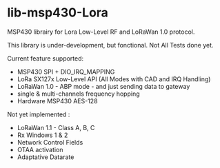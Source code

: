 # lib-msp430-Lora
MSP430 librairy for Lora Low-Level RF and LoRaWan 1.0 protocol.

This library is under-development, but fonctional.
Not All Tests done yet.

Current feature supported:
- MSP430 SPI + DIO_IRQ_MAPPING
- LoRa SX127x Low-Level API (All Modes with CAD and IRQ Handling)
- LoRaWan 1.0 - ABP mode - and just sending data to gateway
- single & multi-channels frequency hopping
- Hardware MSP430 AES-128

Not yet implemented :
- LoRaWan 1.1 - Class A, B, C
- Rx Windows 1 & 2
- Network Control Fields
- OTAA activation
- Adaptative Datarate
